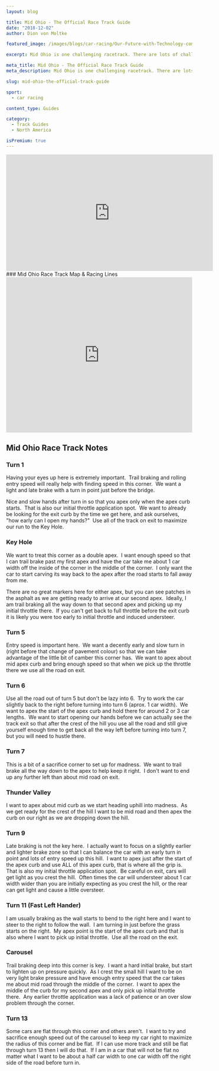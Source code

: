 ```yaml
---
layout: blog

title: Mid Ohio - The Official Race Track Guide
date: "2018-12-02"
author: Dion von Moltke

featured_image: /images/blogs/car-racing/Our-Future-with-Technology-compressor.jpg

excerpt: Mid Ohio is one challenging racetrack. There are lots of challenging corners at the Mid Ohio racetrack. Here Blayze pro coaches highlight all the secrets you need to know to put together a fast lap.

meta_title: Mid Ohio - The Official Race Track Guide
meta_description: Mid Ohio is one challenging racetrack. There are lots of challenging corners at the Mid Ohio racetrack. Here Blayze pro coaches highlight all the secrets you need to know to put together a fast lap.

slug: mid-ohio-the-official-track-guide

sport:
  - car racing

content_type: Guides

category:
  - Track Guides
  - North America

isPremium: true
---
```


<iframe title="Blog iFrame" id="videoIframe" width="560" height="315" src="https://www.youtube.com/embed/21ZR0qY2BRA" frameborder="0" allow="accelerometer; autoplay; encrypted-media; gyroscope; picture-in-picture" allowfullscreen></iframe>
### Mid Ohio Race Track Map & Racing Lines

<iframe title="Blog iFrame" src="https://open-racer.com/embed#/gVPIRvRp6s379W5oSoSf"
                             style="height: 420px; width: 100%; border: 0"></iframe>

## Mid Ohio Race Track Notes

### Turn 1

Having your eyes up here is extremely important.  Trail braking and rolling entry speed will really help with finding speed in this corner.  We want a light and late brake with a turn in point just before the bridge.

Nice and slow hands after turn in so that you apex only when the apex curb starts.  That is also our initial throttle application spot.  We want to already be looking for the exit curb by the time we get here, and ask ourselves, "how early can I open my hands?"  Use all of the track on exit to maximize our run to the Key Hole.

### Key Hole

We want to treat this corner as a double apex.  I want enough speed so that I can trail brake past my first apex and have the car take me about 1 car width off the inside of the corner in the middle of the corner.  I only want the car to start carving its way back to the apex after the road starts to fall away from me.

There are no great markers here for either apex, but you can see patches in the asphalt as we are getting ready to arrive at our second apex.  Ideally, I am trail braking all the way down to that second apex and picking up my initial throttle there.  If you can't get back to full throttle before the exit curb it is likely you were too early to initial throttle and induced understeer.

### Turn 5

Entry speed is important here.  We want a decently early and slow turn in (right before that change of pavement colour) so that we can take advantage of the little bit of camber this corner has.  We want to apex about mid apex curb and bring enough speed so that when we pick up the throttle there we use all the road on exit.

### Turn 6

Use all the road out of turn 5 but don't be lazy into 6.  Try to work the car slightly back to the right before turning into turn 6 (aprox. 1 car width).  We want to apex the start of the apex curb and hold there for around 2 or 3 car lengths.  We want to start opening our hands before we can actually see the track exit so that after the crest of the hill you use all the road and still give yourself enough time to get back all the way left before turning into turn 7, but you will need to hustle there.

### Turn 7

This is a bit of a sacrifice corner to set up for madness.  We want to trail brake all the way down to the apex to help keep it right.  I don't want to end up any further left than about mid road on exit.

### Thunder Valley

I want to apex about mid curb as we start heading uphill into madness.  As we get ready for the crest of the hill I want to be mid road and then apex the curb on our right as we are dropping down the hill.

### Turn 9

Late braking is not the key here.  I actually want to focus on a slightly earlier and lighter brake zone so that I can balance the car with an early turn in point and lots of entry speed up this hill.  I want to apex just after the start of the apex curb and use ALL of this apex curb, that is where all the grip is.  That is also my initial throttle application spot.  Be careful on exit, cars will get light as you crest the hill.  Often times the car will understeer about 1 car width wider than you are initially expecting as you crest the hill, or the rear can get light and cause a little oversteer.

### Turn 11 (Fast Left Hander)

I am usually braking as the wall starts to bend to the right here and I want to steer to the right to follow the wall.  I am turning in just before the grass starts on the right.  My apex point is the start of the apex curb and that is also where I want to pick up initial throttle.  Use all the road on the exit.

### Carousel

Trail braking deep into this corner is key.  I want a hard initial brake, but start to lighten up on pressure quickly.  As I crest the small hill I want to be on very light brake pressure and have enough entry speed that the car takes me about mid road through the middle of the corner.  I want to apex the middle of the curb for my second apex and only pick up initial throttle there.  Any earlier throttle application was a lack of patience or an over slow problem through the corner.

### Turn 13

Some cars are flat through this corner and others aren't.  I want to try and sacrifice enough speed out of the carousel to keep my car right to maximize the radius of this corner and be flat.  If I can use more track and still be flat through turn 13 then I will do that.  If I am in a car that will not be flat no matter what I want to be about a half car width to one car width off the right side of the road before turn in.

